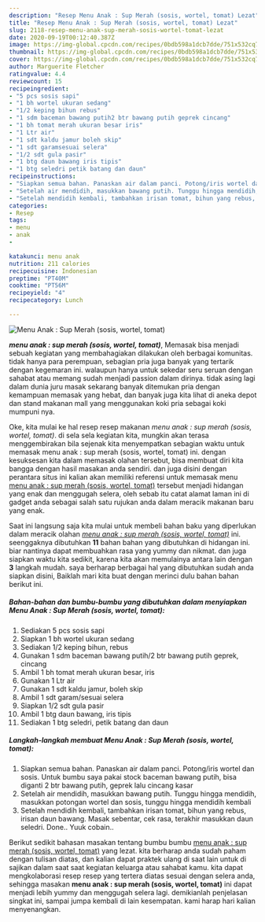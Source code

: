```yaml
---
description: "Resep Menu Anak : Sup Merah (sosis, wortel, tomat) Lezat"
title: "Resep Menu Anak : Sup Merah (sosis, wortel, tomat) Lezat"
slug: 2118-resep-menu-anak-sup-merah-sosis-wortel-tomat-lezat
date: 2020-09-19T00:12:40.387Z
image: https://img-global.cpcdn.com/recipes/0bdb598a1dcb7dde/751x532cq70/menu-anak-sup-merah-sosis-wortel-tomat-foto-resep-utama.jpg
thumbnail: https://img-global.cpcdn.com/recipes/0bdb598a1dcb7dde/751x532cq70/menu-anak-sup-merah-sosis-wortel-tomat-foto-resep-utama.jpg
cover: https://img-global.cpcdn.com/recipes/0bdb598a1dcb7dde/751x532cq70/menu-anak-sup-merah-sosis-wortel-tomat-foto-resep-utama.jpg
author: Marguerite Fletcher
ratingvalue: 4.4
reviewcount: 15
recipeingredient:
- "5 pcs sosis sapi"
- "1 bh wortel ukuran sedang"
- "1/2 keping bihun rebus"
- "1 sdm baceman bawang putih2 btr bawang putih geprek cincang"
- "1 bh tomat merah ukuran besar iris"
- "1 Ltr air"
- "1 sdt kaldu jamur boleh skip"
- "1 sdt garamsesuai selera"
- "1/2 sdt gula pasir"
- "1 btg daun bawang iris tipis"
- "1 btg seledri petik batang dan daun"
recipeinstructions:
- "Siapkan semua bahan. Panaskan air dalam panci. Potong/iris wortel dan sosis. Untuk bumbu saya pakai stock baceman bawang putih, bisa diganti 2 btr bawang putih, geprek lalu cincang kasar"
- "Setelah air mendidih, masukkan bawang putih. Tunggu hingga mendidih, masukkan potongan wortel dan sosis, tunggu hingga mendidih kembali"
- "Setelah mendidih kembali, tambahkan irisan tomat, bihun yang rebus, irisan daun bawang. Masak sebentar, cek rasa, terakhir masukkan daun seledri. Done.. Yuuk cobain.."
categories:
- Resep
tags:
- menu
- anak
- 

katakunci: menu anak  
nutrition: 211 calories
recipecuisine: Indonesian
preptime: "PT40M"
cooktime: "PT56M"
recipeyield: "4"
recipecategory: Lunch

---
```



![Menu Anak : Sup Merah (sosis, wortel, tomat)](https://img-global.cpcdn.com/recipes/0bdb598a1dcb7dde/751x532cq70/menu-anak-sup-merah-sosis-wortel-tomat-foto-resep-utama.jpg)

<b><i>menu anak : sup merah (sosis, wortel, tomat)</i></b>, Memasak bisa menjadi sebuah kegiatan yang membahagiakan dilakukan oleh berbagai komunitas. tidak hanya para perempuan, sebagian pria juga banyak yang tertarik dengan kegemaran ini. walaupun hanya untuk sekedar seru seruan dengan sahabat atau memang sudah menjadi passion dalam dirinya. tidak asing lagi dalam dunia juru masak sekarang banyak ditemukan pria dengan kemampuan memasak yang hebat, dan banyak juga kita lihat di aneka depot dan stand makanan mall yang menggunakan koki pria sebagai koki mumpuni nya.



Oke, kita mulai ke hal resep resep makanan <i>menu anak : sup merah (sosis, wortel, tomat)</i>. di sela sela kegiatan kita, mungkin akan terasa menggembirakan bila sejenak kita menyempatkan sebagian waktu untuk memasak menu anak : sup merah (sosis, wortel, tomat) ini. dengan kesuksesan kita dalam memasak olahan tersebut, bisa membuat diri kita bangga dengan hasil masakan anda sendiri. dan juga disini dengan perantara situs ini kalian akan memiliki referensi untuk memasak menu <u>menu anak : sup merah (sosis, wortel, tomat)</u> tersebut menjadi hidangan yang enak dan menggugah selera, oleh sebab itu catat alamat laman ini di gadget anda sebagai salah satu rujukan anda dalam meracik makanan baru yang enak.


Saat ini langsung saja kita mulai untuk membeli bahan baku yang diperlukan dalam meracik olahan <u><i>menu anak : sup merah (sosis, wortel, tomat)</i></u> ini. seenggaknya dibutuhkan <b>11</b> bahan bahan yang dibutuhkan di hidangan ini. biar nantinya dapat membuahkan rasa yang yummy dan nikmat. dan juga siapkan waktu kita sedikit, karena kita akan memulainya antara lain dengan <b>3</b> langkah mudah. saya berharap berbagai hal yang dibutuhkan sudah anda siapkan disini, Baiklah mari kita buat dengan merinci dulu bahan bahan berikut ini.

<!--inarticleads1-->

##### Bahan-bahan dan bumbu-bumbu yang dibutuhkan dalam menyiapkan Menu Anak : Sup Merah (sosis, wortel, tomat):

1. Sediakan 5 pcs sosis sapi
1. Siapkan 1 bh wortel ukuran sedang
1. Sediakan 1/2 keping bihun, rebus
1. Gunakan 1 sdm baceman bawang putih/2 btr bawang putih geprek, cincang
1. Ambil 1 bh tomat merah ukuran besar, iris
1. Gunakan 1 Ltr air
1. Gunakan 1 sdt kaldu jamur, boleh skip
1. Ambil 1 sdt garam/sesuai selera
1. Siapkan 1/2 sdt gula pasir
1. Ambil 1 btg daun bawang, iris tipis
1. Sediakan 1 btg seledri, petik batang dan daun




<!--inarticleads2-->

##### Langkah-langkah membuat Menu Anak : Sup Merah (sosis, wortel, tomat):

1. Siapkan semua bahan. Panaskan air dalam panci. Potong/iris wortel dan sosis. Untuk bumbu saya pakai stock baceman bawang putih, bisa diganti 2 btr bawang putih, geprek lalu cincang kasar
1. Setelah air mendidih, masukkan bawang putih. Tunggu hingga mendidih, masukkan potongan wortel dan sosis, tunggu hingga mendidih kembali
1. Setelah mendidih kembali, tambahkan irisan tomat, bihun yang rebus, irisan daun bawang. Masak sebentar, cek rasa, terakhir masukkan daun seledri. Done.. Yuuk cobain..




Berikut sedikit bahasan masakan tentang bumbu bumbu <u>menu anak : sup merah (sosis, wortel, tomat)</u> yang lezat. kita berharap anda sudah paham dengan tulisan diatas, dan kalian dapat praktek ulang di saat lain untuk di sajikan dalam saat saat kegiatan keluarga atau sahabat kamu. kita dapat mengkolaborasi resep resep yang tertera diatas sesuai dengan selera anda, sehingga masakan <b>menu anak : sup merah (sosis, wortel, tomat)</b> ini dapat menjadi lebih yummy dan menggugah selera lagi. demikianlah penjelasan singkat ini, sampai jumpa kembali di lain kesempatan. kami harap hari kalian menyenangkan.
